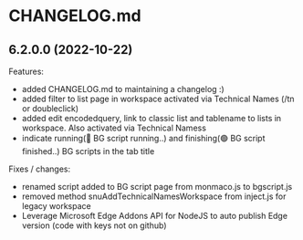 # CHANGELOG.md

## 6.2.0.0 (2022-10-22)

Features:

  - added CHANGELOG.md to maintaining a changelog :)
  - added filter to list page in workspace activated via Technical Names (/tn or doubleclick)
  - added edit encodedquery, link to classic list and tablename to lists in workspace. Also activated via Technical Namess
  - indicate running(🔴 BG script running..) and finishing(🟢 BG script finished..) BG scripts in the tab title

Fixes / changes:

  - renamed script added to BG script page from monmaco.js to bgscript.js
  - removed method snuAddTechnicalNamesWorkspace from inject.js for legacy workspace
  - Leverage Microsoft Edge Addons API for NodeJS to auto publish Edge version
 (code with keys not on github)

